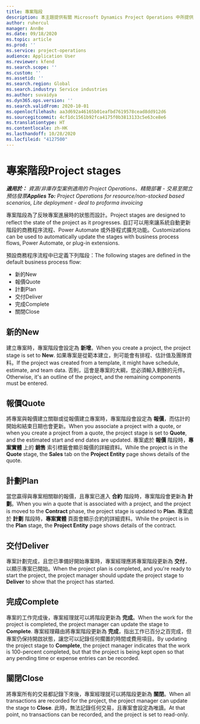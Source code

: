 ```yaml
---
title: 專案階段
description: 本主題提供有關 Microsoft Dynamics Project Operations 中所提供之專案階段的資訊。
author: ruhercul
manager: AnnBe
ms.date: 09/18/2020
ms.topic: article
ms.prod: ''
ms.service: project-operations
audience: Application User
ms.reviewer: kfend
ms.search.scope: ''
ms.custom: ''
ms.assetid: ''
ms.search.region: Global
ms.search.industry: Service industries
ms.author: suvaidya
ms.dyn365.ops.version: ''
ms.search.validFrom: 2020-10-01
ms.openlocfilehash: aa3d692a46165b01eafbd7619578cead8dd912d6
ms.sourcegitcommit: 4cf1dc1561b92fca4175f0b3813133c5e63ce8e6
ms.translationtype: HT
ms.contentlocale: zh-HK
ms.lasthandoff: 10/28/2020
ms.locfileid: "4127500"
---
```

# <a name="project-stages"></a><span data-ttu-id="ae3c1-103">專案階段</span><span class="sxs-lookup"><span data-stu-id="ae3c1-103">Project stages</span></span>

<span data-ttu-id="ae3c1-104">_**適用於：** 資源/非庫存型案例適用的 Project Operations、精簡部署 - 交易至開立預估發票_</span><span class="sxs-lookup"><span data-stu-id="ae3c1-104">_**Applies To:** Project Operations for resource/non-stocked based scenarios, Lite deployment - deal to proforma invoicing_</span></span>

<span data-ttu-id="ae3c1-105">專案階段為了反映專案進展時的狀態而設計。</span><span class="sxs-lookup"><span data-stu-id="ae3c1-105">Project stages are designed to reflect the state of the project as it progresses.</span></span> <span data-ttu-id="ae3c1-106">自訂可以用來讓系統自動更新階段的商務程序流程、Power Automate 或外掛程式擴充功能。</span><span class="sxs-lookup"><span data-stu-id="ae3c1-106">Customizations can be used to automatically update the stages with business process flows, Power Automate, or plug-in extensions.</span></span>

<span data-ttu-id="ae3c1-107">預設商務程序流程中已定義下列階段：</span><span class="sxs-lookup"><span data-stu-id="ae3c1-107">The following stages are defined in the default business process flow:</span></span>

- <span data-ttu-id="ae3c1-108">新的 ​​</span><span class="sxs-lookup"><span data-stu-id="ae3c1-108">New</span></span>
- <span data-ttu-id="ae3c1-109">報價</span><span class="sxs-lookup"><span data-stu-id="ae3c1-109">Quote</span></span>
- <span data-ttu-id="ae3c1-110">計劃</span><span class="sxs-lookup"><span data-stu-id="ae3c1-110">Plan</span></span>
- <span data-ttu-id="ae3c1-111">交付</span><span class="sxs-lookup"><span data-stu-id="ae3c1-111">Deliver</span></span>
- <span data-ttu-id="ae3c1-112">完成</span><span class="sxs-lookup"><span data-stu-id="ae3c1-112">Complete</span></span>
- <span data-ttu-id="ae3c1-113">關閉​​</span><span class="sxs-lookup"><span data-stu-id="ae3c1-113">Close</span></span> 

## <a name="new"></a><span data-ttu-id="ae3c1-114">新的 ​​</span><span class="sxs-lookup"><span data-stu-id="ae3c1-114">New</span></span>

<span data-ttu-id="ae3c1-115">建立專案時，專案階段會設定為 **新增**。</span><span class="sxs-lookup"><span data-stu-id="ae3c1-115">When you create a project, the project stage is set to **New**.</span></span> <span data-ttu-id="ae3c1-116">如果專案是從範本建立，則可能會有排程、估計值及團隊資料。</span><span class="sxs-lookup"><span data-stu-id="ae3c1-116">If the project was created from a template, it might have schedule, estimate, and team data.</span></span> <span data-ttu-id="ae3c1-117">否則，這會是專案的大綱，您必須輸入剩餘的元件。</span><span class="sxs-lookup"><span data-stu-id="ae3c1-117">Otherwise, it's an outline of the project, and the remaining components must be entered.</span></span>

## <a name="quote"></a><span data-ttu-id="ae3c1-118">報價</span><span class="sxs-lookup"><span data-stu-id="ae3c1-118">Quote</span></span>

<span data-ttu-id="ae3c1-119">將專案與報價建立關聯或從報價建立專案時，專案階段會設定為 **報價**，而估計的開始和結束日期也會更新。</span><span class="sxs-lookup"><span data-stu-id="ae3c1-119">When you associate a project with a quote, or when you create a project from a quote, the project stage is set to **Quote**, and the estimated start and end dates are updated.</span></span> <span data-ttu-id="ae3c1-120">專案處於 **報價** 階段時，**專案實體** 上的 **銷售** 索引標籤會顯示報價的詳細資料。</span><span class="sxs-lookup"><span data-stu-id="ae3c1-120">While the project is in the **Quote** stage, the **Sales** tab on the **Project Entity** page shows details of the quote.</span></span>

## <a name="plan"></a><span data-ttu-id="ae3c1-121">計劃</span><span class="sxs-lookup"><span data-stu-id="ae3c1-121">Plan</span></span>

<span data-ttu-id="ae3c1-122">當您贏得與專案相關聯的報價，且專案已進入 **合約** 階段時，專案階段會更新為 **計劃**。</span><span class="sxs-lookup"><span data-stu-id="ae3c1-122">When you win a quote that is associated with a project, and the project is moved to the **Contract** phase, the project stage is updated to **Plan**.</span></span> <span data-ttu-id="ae3c1-123">專案處於 **計劃** 階段時，**專案實體** 頁面會顯示合約的詳細資料。</span><span class="sxs-lookup"><span data-stu-id="ae3c1-123">While the project is in the **Plan** stage, the **Project Entity** page shows details of the contract.</span></span>

## <a name="deliver"></a><span data-ttu-id="ae3c1-124">交付</span><span class="sxs-lookup"><span data-stu-id="ae3c1-124">Deliver</span></span>

<span data-ttu-id="ae3c1-125">專案計劃完成，且您已準備好開始專案時，專案經理應將專案階段更新為 **交付**，以顯示專案已開始。</span><span class="sxs-lookup"><span data-stu-id="ae3c1-125">When the project plan is completed, and you're ready to start the project, the project manager should update the project stage to **Deliver** to show that the project has started.</span></span>

## <a name="complete"></a><span data-ttu-id="ae3c1-126">完成</span><span class="sxs-lookup"><span data-stu-id="ae3c1-126">Complete</span></span> 

<span data-ttu-id="ae3c1-127">專案的工作完成後，專案經理就可以將階段更新為 **完成**。</span><span class="sxs-lookup"><span data-stu-id="ae3c1-127">When the work for the project is completed, the project manager can update the stage to **Complete**.</span></span> <span data-ttu-id="ae3c1-128">專案經理藉由將專案階段更新為 **完成**，指出工作已百分之百完成，但專案仍保持開啟狀態，讓您可以記錄任何擱置的時間或費用項目。</span><span class="sxs-lookup"><span data-stu-id="ae3c1-128">By updating the project stage to **Complete**, the project manager indicates that the work is 100-percent completed, but that the project is being kept open so that any pending time or expense entries can be recorded.</span></span>

## <a name="close"></a><span data-ttu-id="ae3c1-129">關閉</span><span class="sxs-lookup"><span data-stu-id="ae3c1-129">Close</span></span>

<span data-ttu-id="ae3c1-130">將專案所有的交易都記錄下來後，專案經理就可以將階段更新為 **關閉**。</span><span class="sxs-lookup"><span data-stu-id="ae3c1-130">When all transactions are recorded for the project, the project manager can update the stage to **Close**.</span></span> <span data-ttu-id="ae3c1-131">此時，無法記錄任何交易，且專案會設定為唯讀。</span><span class="sxs-lookup"><span data-stu-id="ae3c1-131">At that point, no transactions can be recorded, and the project is set to read-only.</span></span>

